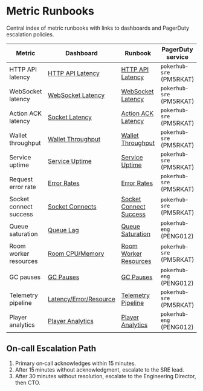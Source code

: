 # Metric Runbooks
<!-- Update PagerDuty service IDs here and in associated runbooks if services change -->

Central index of metric runbooks with links to dashboards and PagerDuty escalation policies.

| Metric | Dashboard | Runbook | PagerDuty service | Escalation policy |
| --- | --- | --- | --- | --- |
| HTTP API latency | [HTTP API Latency](../../infra/observability/http-api-latency-dashboard.json) | [HTTP API Latency](http-api-latency.md) | `pokerhub-sre` (PM5RKAT) | [SRE](https://pokerhub.pagerduty.com/escalation_policies/P3IMDMC) |
| WebSocket latency | [WebSocket Latency](../../infra/observability/websocket-latency-dashboard.json) | [WebSocket Latency](websocket-latency.md) | `pokerhub-sre` (PM5RKAT) | [SRE](https://pokerhub.pagerduty.com/escalation_policies/P3IMDMC) |
| Action ACK latency | [Socket Latency](../../infra/observability/socket-latency-dashboard.json) | [Action ACK Latency](action-ack-latency.md) | `pokerhub-sre` (PM5RKAT) | [SRE](https://pokerhub.pagerduty.com/escalation_policies/P3IMDMC) |
| Wallet throughput | [Wallet Throughput](../../infra/observability/wallet-throughput-dashboard.json) | [Wallet Throughput](wallet-throughput.md) | `pokerhub-sre` (PM5RKAT) | [SRE](https://pokerhub.pagerduty.com/escalation_policies/P3IMDMC) |
| Service uptime | [Service Uptime](../../infra/observability/service-uptime-dashboard.json) | [Service Uptime](service-uptime.md) | `pokerhub-sre` (PM5RKAT) | [SRE](https://pokerhub.pagerduty.com/escalation_policies/P3IMDMC) |
| Request error rate | [Error Rates](../../infra/observability/error-rates-dashboard.json) | [Error Rates](error-rates.md) | `pokerhub-sre` (PM5RKAT) | [SRE](https://pokerhub.pagerduty.com/escalation_policies/P3IMDMC) |
| Socket connect success | [Socket Connects](../../infra/observability/socket-connects-dashboard.json) | [Socket Connect Success](socket-connect-success.md) | `pokerhub-sre` (PM5RKAT) | [SRE](https://pokerhub.pagerduty.com/escalation_policies/P3IMDMC) |
| Queue saturation | [Queue Lag](../../infra/observability/queue-lag-dashboard.json) | [Queue Saturation](queue-saturation.md) | `pokerhub-eng` (PENG012) | [Engineering](https://pokerhub.pagerduty.com/escalation_policies/PD9YTWT) |
| Room worker resources | [Room CPU/Memory](../../infra/observability/room-cpu-memory-dashboard.json) | [Room Worker Resources](room-worker-resources.md) | `pokerhub-sre` (PM5RKAT) | [SRE](https://pokerhub.pagerduty.com/escalation_policies/P3IMDMC) |
| GC pauses | [GC Pauses](../../infra/observability/gc-pauses-dashboard.json) | [GC Pauses](gc-pauses.md) | `pokerhub-eng` (PENG012) | [Engineering](https://pokerhub.pagerduty.com/escalation_policies/PD9YTWT) |
| Telemetry pipeline | [Latency/Error/Resource](../../infra/observability/latency-error-resource-dashboard.json) | [Telemetry Pipeline](telemetry-pipeline.md) | `pokerhub-sre` (PM5RKAT) | [SRE](https://pokerhub.pagerduty.com/escalation_policies/P3IMDMC) |
| Player analytics | [Player Analytics](../../infra/observability/player-analytics-dashboard.json) | [Player Analytics](player-analytics.md) | `pokerhub-eng` (PENG012) | [Engineering](https://pokerhub.pagerduty.com/escalation_policies/PD9YTWT) |

## On‑call Escalation Path
1. Primary on‑call acknowledges within 15 minutes.
2. After 15 minutes without acknowledgment, escalate to the SRE lead.
3. After 30 minutes without resolution, escalate to the Engineering Director, then CTO.
